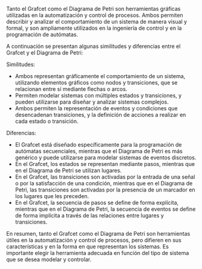 Tanto el Grafcet como el Diagrama de Petri son herramientas gráficas utilizadas en la automatización y control de procesos. Ambos permiten describir y analizar el comportamiento de un sistema de manera visual y formal, y son ampliamente utilizados en la ingeniería de control y en la programación de autómatas.

A continuación se presentan algunas similitudes y diferencias entre el Grafcet y el Diagrama de Petri:

Similitudes:

-   Ambos representan gráficamente el comportamiento de un sistema, utilizando elementos gráficos como nodos y transiciones, que se relacionan entre sí mediante flechas o arcos.
-   Permiten modelar sistemas con múltiples estados y transiciones, y pueden utilizarse para diseñar y analizar sistemas complejos.
-   Ambos permiten la representación de eventos y condiciones que desencadenan transiciones, y la definición de acciones a realizar en cada estado o transición.

Diferencias:

-   El Grafcet está diseñado específicamente para la programación de autómatas secuenciales, mientras que el Diagrama de Petri es más genérico y puede utilizarse para modelar sistemas de eventos discretos.
-   En el Grafcet, los estados se representan mediante pasos, mientras que en el Diagrama de Petri se utilizan lugares.
-   En el Grafcet, las transiciones son activadas por la entrada de una señal o por la satisfacción de una condición, mientras que en el Diagrama de Petri, las transiciones son activadas por la presencia de un marcador en los lugares que les preceden.
-   En el Grafcet, la secuencia de pasos se define de forma explícita, mientras que en el Diagrama de Petri, la secuencia de eventos se define de forma implícita a través de las relaciones entre lugares y transiciones.

En resumen, tanto el Grafcet como el Diagrama de Petri son herramientas útiles en la automatización y control de procesos, pero difieren en sus características y en la forma en que representan los sistemas. Es importante elegir la herramienta adecuada en función del tipo de sistema que se desea modelar y controlar.